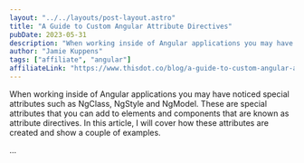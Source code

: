 ```yaml
---
layout: "../../layouts/post-layout.astro"
title: "A Guide to Custom Angular Attribute Directives"
pubDate: 2023-05-31
description: "When working inside of Angular applications you may have noticed special attributes such as NgClass, NgStyle and NgModel. These are special attributes that you can add to elements and components that are known as attribute directives. In this article, I will cover how these attributes are created and show a couple of examples."
author: "Jamie Kuppens"
tags: ["affiliate", "angular"]
affiliateLink: "https://www.thisdot.co/blog/a-guide-to-custom-angular-attribute-directives"
---
```


When working inside of Angular applications you may have noticed special
attributes such as NgClass, NgStyle and NgModel. These are special attributes
that you can add to elements and components that are known as attribute
directives. In this article, I will cover how these attributes are created and
show a couple of examples.

<!--more-->

...
